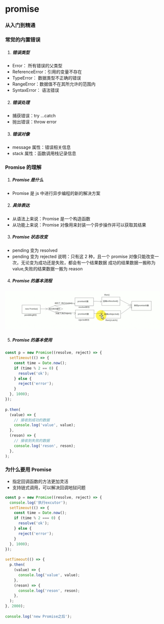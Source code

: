# promise

### 从入门到精通

### 常觉的内置错误

1. ##### 错误类型

- Error： 所有错误的父类型
- ReferenceError：引用的变量不存在
- TypeError： 数据类型不正确的错误
- RangeError：数据值不在其所允许的范围内
- SyntaxError： 语法错误

2. ##### 错误处理

- 捕获错误：try ...catch
- 抛出错误：throw error

3. ##### 错误对像

- message 属性：错误相关信息
- stack 属性：函数调用栈记录信息

### Promise 的理解

1. ##### Promise 是什么

- Promise 是 js 中进行异步编程的新的解决方案

2. ##### 具体表达

- 从语法上来说：Promise 是一个构造函数
- 从功能上来说：Promise 对像用来封装一个异步操作并可以获取其结果

3. ##### Promise 状态改变

- pending 变为 resolved
- pending 变为 rejected
  说明：只有这 2 种，且一个 promise 对像只能改变一次，无论变为成功还是失败，都会有一个结果数据
  成功的结果数据一搬称为 value,失败的结果数据一搬为 reason

4. ##### Promise 的基本流程

![alt text](../../public/promise/flow.png)

5. ##### Promise 的基本使用

```js
const p = new Promise((resolve, reject) => {
  setTimeout(() => {
    const time = Date.now();
    if (time % 2 == 0) {
      resolve('ok');
    } else {
      reject('error');
    }
  }, 1000);
});

p.then(
  (value) => {
    // 接收到成功的数据
    console.log('value', value);
  },
  (reson) => {
    // 接收到失败的数据
    console.log('reson', reson);
  },
);
```

### 为什么要用 Promise

- 指定回调函数的方法更加灵活
- 支持链式调用，可以解决回调地狱问题

```js
const p = new Promise((resolve, reject) => {
  console.log('执行excutor');
  setTimeout(() => {
    const time = Date.now();
    if (time % 2 === 0) {
      resolve('ok');
    } else {
      reject('error');
    }
  }, 1000);
});

setTimeout(() => {
  p.then(
    (value) => {
      console.log('value', value);
    },
    (reson) => {
      console.log('reson', reson);
    },
  );
}, 2000);

console.log('new Promise之后');
```

<!-- [last](https://www.bilibili.com/video/BV1MJ41197Eu/?p=4&spm_id_from=pageDriver&vd_source=10257e657caa8b54111087a9329462e8) -->
